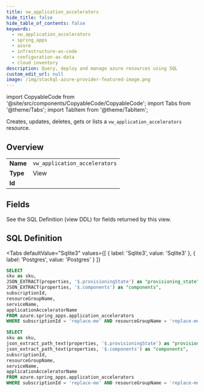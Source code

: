 ```yaml
--- 
title: vw_application_accelerators
hide_title: false
hide_table_of_contents: false
keywords:
  - vw_application_accelerators
  - spring_apps
  - azure
  - infrastructure-as-code
  - configuration-as-data
  - cloud inventory
description: Query, deploy and manage azure resources using SQL
custom_edit_url: null
image: /img/stackql-azure-provider-featured-image.png
---
```


import CopyableCode from '@site/src/components/CopyableCode/CopyableCode';
import Tabs from '@theme/Tabs';
import TabItem from '@theme/TabItem';

Creates, updates, deletes, gets or lists a <code>vw_application_accelerators</code> resource.

## Overview
<table><tbody>
<tr><td><b>Name</b></td><td><code>vw_application_accelerators</code></td></tr>
<tr><td><b>Type</b></td><td>View</td></tr>
<tr><td><b>Id</b></td><td><CopyableCode code="azure.spring_apps.vw_application_accelerators" /></td></tr>
</tbody></table>

## Fields

See the SQL Definition (view DDL) for fields returned by this view.

## SQL Definition

<Tabs
defaultValue="Sqlite3"
values={[
{ label: 'Sqlite3', value: 'Sqlite3' },
{ label: 'Postgres', value: 'Postgres' }
]}
>
<TabItem value="Sqlite3">

```sql
SELECT
sku as sku,
JSON_EXTRACT(properties, '$.provisioningState') as "provisioning_state",
JSON_EXTRACT(properties, '$.components') as "components",
subscriptionId,
resourceGroupName,
serviceName,
applicationAcceleratorName
FROM azure.spring_apps.application_accelerators
WHERE subscriptionId = 'replace-me' AND resourceGroupName = 'replace-me' AND serviceName = 'replace-me';
```

</TabItem>
<TabItem value="Postgres">

```sql
SELECT
sku as sku,
json_extract_path_text(properties, '$.provisioningState') as "provisioning_state",
json_extract_path_text(properties, '$.components') as "components",
subscriptionId,
resourceGroupName,
serviceName,
applicationAcceleratorName
FROM azure.spring_apps.application_accelerators
WHERE subscriptionId = 'replace-me' AND resourceGroupName = 'replace-me' AND serviceName = 'replace-me';
```

</TabItem>
</Tabs>
